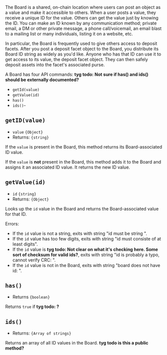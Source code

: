 The Board is a shared, on-chain location where users can post an object as a value and make
it accessible to others. When a user posts a value, they receive a unique ID 
for the value. Others can get the value just by knowing the ID. You can make 
an ID known by any communication method; private email, a DM or other private 
message, a phone call/voicemail, an email blast to a mailing list or many 
individuals, listing it on a website, etc.

In particular, the Board is frequently used to give others access to deposit
facets. After you post a deposit facet object to the Board, you distribute its
Board ID string as widely as you'd like. Anyone who has that ID can use it to
get access to its value, the deposit facet object. They can then safely deposit
assets into the facet's associated purse.

A Board has four API commands: **tyg todo: Not sure if has() and ids() should be externally documented?**
- `getId(value)`
- `getValue(id)`
- `has()`
- `ids()`-

## `getID(value)`
- `value` `{Object}`
- Returns: `{string}`

If the `value` is present in the Board, this method returns its Board-associated ID value. 

If the `value` is **not** present in the Board, this method adds it to the Board and assigns it
an associated ID value. It returns the new ID value.

## `getValue(id)`
- `id` `{string}`
- Returns: `{Object}`

Looks up the `id` value in the Board and returns the Board-associated value for that ID.

Errors:
- If the `id` value is not a string, exits with string "id must be string <id>".
- If the `id` value has too few digits, exits with string "id must consiste of at least <number> digits".
- If the `id` value is **tyg todo: Not clear on what it's checking here. Some sort of checksum for valid ids?**, exits with string "id is probably a typo, cannot verify CRC: <id>".
- If the `id` value is not in the Board, exits with string "board does not have id: <id>".

## `has()`
- Returns `{boolean}`

Returns `true` if **tyg todo: ?**

## `ids()`
- Returns: `{Array of strings}`

Returns an array of all ID values in the Board. **tyg todo is this a public method?**

